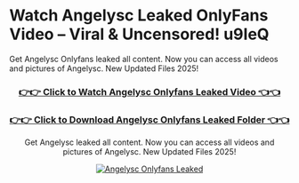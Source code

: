 # Watch Angelysc Leaked OnlyFans Video – Viral & Uncensored! u9IeQ

Get Angelysc Onlyfans leaked all content. Now you can access all videos and pictures of Angelysc. New Updated Files 2025!  
<div align="center">
  
### [👉👉 Click to Watch Angelysc Onlyfans Leaked Video 👈👈](https://links2leaks.com?utm_source=angelysc&utm_medium=gitshort)  
### [👉👉 Click to Download Angelysc Onlyfans Leaked Folder 👈👈](https://links2leaks.com?utm_source=angelysc&utm_medium=gitshort)  

Get Angelysc leaked all content. Now you can access all videos and pictures of Angelysc. New Updated Files 2025!  

[![Angelysc Onlyfans Leaked](https://i.ibb.co/93hzkbrt/l2l.gif)](https://links2leaks.com?utm_source=angelysc&utm_medium=gitshort)  

</div>
